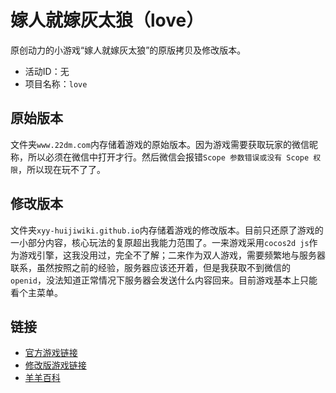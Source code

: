 # 嫁人就嫁灰太狼（love）
原创动力的小游戏“嫁人就嫁灰太狼”的原版拷贝及修改版本。
- 活动ID：无
- 项目名称：`love`

## 原始版本
文件夹`www.22dm.com`内存储着游戏的原始版本。因为游戏需要获取玩家的微信昵称，所以必须在微信中打开才行。然后微信会报错`Scope 参数错误或没有 Scope 权限`，所以现在玩不了了。

## 修改版本
文件夹`xyy-huijiwiki.github.io`内存储着游戏的修改版本。目前只还原了游戏的一小部分内容，核心玩法的复原超出我能力范围了。一来游戏采用`cocos2d js`作为游戏引擎，这我没用过，完全不了解；二来作为双人游戏，需要频繁地与服务器联系，虽然按照之前的经验，服务器应该还开着，但是我获取不到微信的`openid`，没法知道正常情况下服务器会发送什么内容回来。目前游戏基本上只能看个主菜单。

## 链接
- [官方游戏链接](http://www.22dm.com/act/h5/love)
- [修改版游戏链接](https://xyy-huijiwiki.github.io/22dm-act/xyy-huijiwiki.github.io/act/h5/love/index.html)
- [羊羊百科](https://xyy.huijiwiki.com/wiki/嫁人就嫁灰太狼（游戏）)
